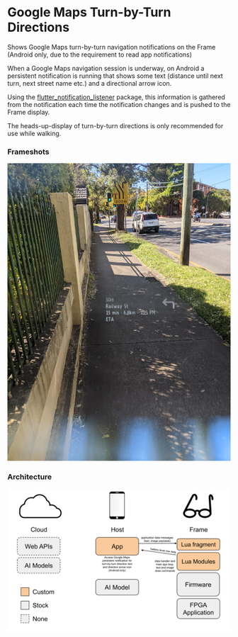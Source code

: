 # Google Maps Turn-by-Turn Directions

Shows Google Maps turn-by-turn navigation notifications on the Frame (Android only, due to the requirement to read app notifications)

When a Google Maps navigation session is underway, on Android a persistent notification is running that shows some text (distance until next turn, next street name etc.) and a directional arrow icon.

Using the [flutter_notification_listener](https://pub.dev/packages/flutter_notification_listener) package, this information is gathered from the notification each time the notification changes and is pushed to the Frame display.

The heads-up-display of turn-by-turn directions is only recommended for use while walking.

### Frameshots
![Frameshot1](docs/frameshot1.jpg)

### Architecture
![Architecture](docs/Frame%20App%20Architecture%20-%20Google%20Maps%20Turn-by-Turn%20Directions.svg)
